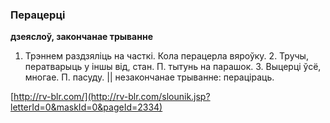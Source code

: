 ### Перацерці
**дзеяслоў, закончанае трыванне**

1. Трэннем раздзяліць на часткі. Кола перацерла вяроўку. 2. Тручы, ператварыць у іншы від, стан. П. тытунь на парашок. 3. Выцерці ўсё, многае. П. пасуду. || незакончанае трыванне: пераціраць.

<a rel="author">[http://rv-blr.com/](http://rv-blr.com/slounik.jsp?letterId=0&maskId=0&pageId=2334)</a>
